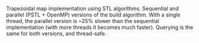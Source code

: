 Trapezoidal map implementation using STL algorithms.
Sequential and parallel (PSTL + OpenMP) versions of the build algorithm.
With a single thread, the parallel version is ~25% slower than the sequential
implementation (with more threads it becomes much faster).
Querying is the same for both versions, and thread-safe.
